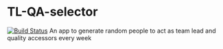 # TL-QA-selector
[![Build Status](https://travis-ci.org/Fiyiin/TL-QA-selector.svg?branch=develop)](https://travis-ci.org/Fiyiin/TL-QA-selector)
An app to generate random people to act as team lead and quality accessors every week
